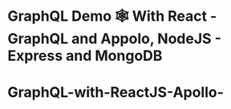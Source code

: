 # GraphQL Demo 🕸 With React - GraphQL and Appolo, NodeJS - Express and MongoDB
# GraphQL-with-ReactJS-Apollo-
